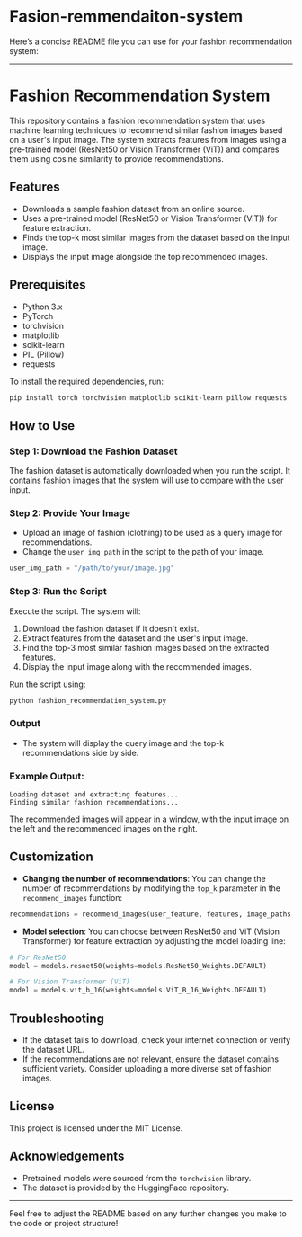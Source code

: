# Fasion-remmendaiton-system
Here’s a concise README file you can use for your fashion recommendation system:

---

# Fashion Recommendation System

This repository contains a fashion recommendation system that uses machine learning techniques to recommend similar fashion images based on a user's input image. The system extracts features from images using a pre-trained model (ResNet50 or Vision Transformer (ViT)) and compares them using cosine similarity to provide recommendations.

## Features
- Downloads a sample fashion dataset from an online source.
- Uses a pre-trained model (ResNet50 or Vision Transformer (ViT)) for feature extraction.
- Finds the top-k most similar images from the dataset based on the input image.
- Displays the input image alongside the top recommended images.

## Prerequisites

- Python 3.x
- PyTorch
- torchvision
- matplotlib
- scikit-learn
- PIL (Pillow)
- requests

To install the required dependencies, run:

```bash
pip install torch torchvision matplotlib scikit-learn pillow requests
```

## How to Use

### Step 1: Download the Fashion Dataset
The fashion dataset is automatically downloaded when you run the script. It contains fashion images that the system will use to compare with the user input.

### Step 2: Provide Your Image
- Upload an image of fashion (clothing) to be used as a query image for recommendations.
- Change the `user_img_path` in the script to the path of your image.

```python
user_img_path = "/path/to/your/image.jpg"
```

### Step 3: Run the Script
Execute the script. The system will:
1. Download the fashion dataset if it doesn't exist.
2. Extract features from the dataset and the user's input image.
3. Find the top-3 most similar fashion images based on the extracted features.
4. Display the input image along with the recommended images.

Run the script using:

```bash
python fashion_recommendation_system.py
```

### Output
- The system will display the query image and the top-k recommendations side by side.

### Example Output:
```plaintext
Loading dataset and extracting features...
Finding similar fashion recommendations...
```

The recommended images will appear in a window, with the input image on the left and the recommended images on the right.

## Customization

- **Changing the number of recommendations**: You can change the number of recommendations by modifying the `top_k` parameter in the `recommend_images` function:
  
```python
recommendations = recommend_images(user_feature, features, image_paths, top_k=5)
```

- **Model selection**: You can choose between ResNet50 and ViT (Vision Transformer) for feature extraction by adjusting the model loading line:

```python
# For ResNet50
model = models.resnet50(weights=models.ResNet50_Weights.DEFAULT)

# For Vision Transformer (ViT)
model = models.vit_b_16(weights=models.ViT_B_16_Weights.DEFAULT)
```

## Troubleshooting

- If the dataset fails to download, check your internet connection or verify the dataset URL.
- If the recommendations are not relevant, ensure the dataset contains sufficient variety. Consider uploading a more diverse set of fashion images.

## License

This project is licensed under the MIT License.

## Acknowledgements
- Pretrained models were sourced from the `torchvision` library.
- The dataset is provided by the HuggingFace repository.

---

Feel free to adjust the README based on any further changes you make to the code or project structure!
